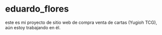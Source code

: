 # eduardo_flores
este es mi proyecto de sitio web de compra venta de cartas (Yugioh TCG), aún estoy trabajando en él.
